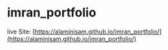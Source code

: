 # imran_portfolio


live Site: [https://alaminisam.github.io/imran_portfolio/](https://alaminisam.github.io/imran_portfolio/)